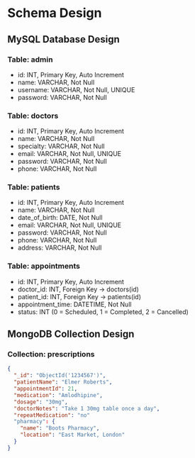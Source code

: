 # Schema Design

## MySQL Database Design
### Table: admin
- id: INT, Primary Key, Auto Increment
- name: VARCHAR, Not Null
- username: VARCHAR, Not Null, UNIQUE
- password: VARCHAR, Not Null

### Table: doctors
- id: INT, Primary Key, Auto Increment
- name: VARCHAR, Not Null
- specialty: VARCHAR, Not Null
- email: VARCHAR, Not Null, UNIQUE
- password: VARCHAR, Not Null
- phone: VARCHAR, Not Null

### Table: patients
- id: INT, Primary Key, Auto Increment
- name: VARCHAR, Not Null
- date_of_birth: DATE, Not Null
- email: VARCHAR, Not Null, UNIQUE
- password: VARCHAR, Not Null
- phone: VARCHAR, Not Null
- address: VARCHAR, Not Null

### Table: appointments
- id: INT, Primary Key, Auto Increment
- doctor_id: INT, Foreign Key → doctors(id)
- patient_id: INT, Foreign Key → patients(id)
- appointment_time: DATETIME, Not Null
- status: INT (0 = Scheduled, 1 = Completed, 2 = Cancelled)


## MongoDB Collection Design

### Collection: prescriptions

```json
{
  "_id": "ObjectId('1234567')",
  "patientName": "Elmer Roberts",
  "appointmentId": 21,
  "medication": "Amlodhipine",
  "dosage": "30mg",
  "doctorNotes": "Take 1 30mg table once a day",
  "repeatMedication": "no"
  "pharmacy": {
    "name": "Boots Pharmacy",
    "location": "East Market, London"
  }
}